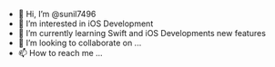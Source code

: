 - 👋 Hi, I’m @sunil7496
- 👀 I’m interested in iOS Development
- 🌱 I’m currently learning Swift and iOS Developments new features
- 💞️ I’m looking to collaborate on ...
- 📫 How to reach me ...

<!---
sunil7496/sunil7496 is a ✨ special ✨ repository because its `README.md` (this file) appears on your GitHub profile.
You can click the Preview link to take a look at your changes.
--->
